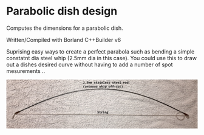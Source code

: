 # Parabolic dish design
Computes the dimensions for a parabolic dish.

Written/Compiled with Borland C++Builder v6

Suprising easy ways to create a perfect parabola such as bending a simple constatnt dia steel whip (2.5mm dia in this case).
You could use this to draw out a dishes desired curve without having to add a number of spot mesurements ..

<div align="center">
<img src="/Bent_steel_rod.png">
</div>
